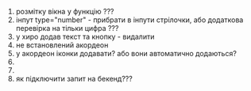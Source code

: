1. розмітку вікна у функцію ???
2. інпут type="number" - прибрати в інпути стрілочки, або додаткова перевірка на
   тільки цифра ???
3. у хиро додав текст та кнопку - видалити
4. не встановлений акордеон
5. у акордеон іконки додавати? або вони автоматично додаються?
6.
7.
8. як підключити запит на бекенд???
